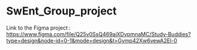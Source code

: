 # SwEnt_Group_project

Link to the Figma project :
https://www.figma.com/file/Q25v0SsQ469aiXDvpmnaMC/Study-Buddies?type=design&node-id=0-1&mode=design&t=Gymp42Xw6vewA2El-0

